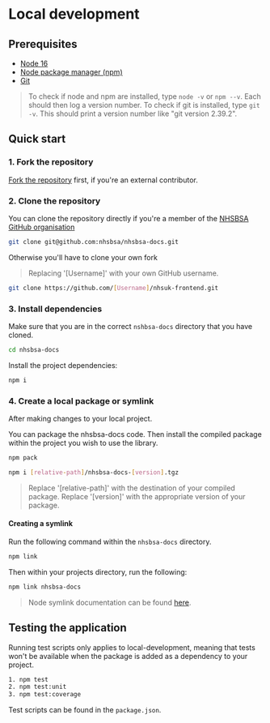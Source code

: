 # Local development

## Prerequisites

* [Node 16][node_js]
* [Node package manager (npm)][npm]
* [Git][git]

> To check if node and npm are installed, type `node -v` or `npm --v`. Each should then log a version number.
> To check if git is installed, type `git -v`. This should print a version number like "git version 2.39.2".

## Quick start

### 1. Fork the repository

[Fork the repository][fork_a_repo] first, if you're an external contributor.

### 2. Clone the repository

You can clone the repository directly if you're a member of the [NHSBSA GitHub organisation][nhsbsa_github]

```bash
git clone git@github.com:nhsbsa/nhsbsa-docs.git
```

Otherwise you'll have to clone your own fork
> Replacing '[Username]' with your own GitHub username.

```bash
git clone https://github.com/[Username]/nhsuk-frontend.git
```

### 3. Install dependencies

Make sure that you are in the correct `nshbsa-docs` directory that you have cloned.

```bash
cd nhsbsa-docs
```

Install the project dependencies:

```bash
npm i
```

### 4. Create a local package or symlink

After making changes to your local project.

You can package the nhsbsa-docs code. Then install the compiled package within the project you wish to use the library.

```bash
npm pack
```

```bash
npm i [relative-path]/nhsbsa-docs-[version].tgz
```

> Replace '[relative-path]' with the destination of your compiled package.
> Replace '[version]' with the appropriate version of your package.

#### Creating a symlink

Run the following command within the `nhsbsa-docs` directory.

```bash
npm link
```

Then within your projects directory, run the following:

```bash
npm link nhsbsa-docs
```

> Node symlink documentation can be found [here][npm_symlink].

## Testing the application

Running test scripts only applies to local-development, meaning that tests won't be available when the package is added as a dependency to your project.

```bash
1. npm test
2. npm test:unit
3. npm test:coverage
```

Test scripts can be found in the `package.json`.

[node_js]: <https://nodejs.org/en/>
[npm]: <https://docs.npmjs.com>
[git]: <https://help.github.com/articles/set-up-git/>
[fork_a_repo]: <https://help.github.com/articles/fork-a-repo/>
[nhsbsa_github]: <https://github.com/nhsbsa/>
[npm_symlink]: <https://docs.npmjs.com/cli/v9/commands/npm-link>
